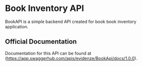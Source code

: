 # Book Inventory API


BookAPI is a simple backend API created for book book inventory application.

## Official Documentation

Documentation for this API can be found at (https://app.swaggerhub.com/apis/evidenze/BookApi/docs/1.0.0).
